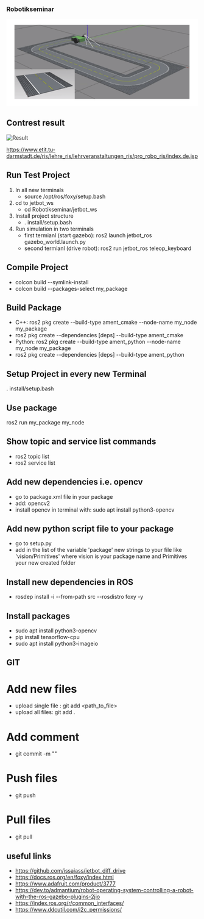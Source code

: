### Robotikseminar


![Environment](Images/Pakour.png)


## Contrest result

![Result](Images/jetbot.gif)


https://www.etit.tu-darmstadt.de/ris/lehre_ris/lehrveranstaltungen_ris/pro_robo_ris/index.de.jsp


## Run Test Project
1) In all new terminals 
    - source /opt/ros/foxy/setup.bash
2) cd to jetbot_ws
    - cd Robotikseminar/jetbot_ws
3) Install project structure
    - . install/setup.bash
4) Run simulation in two terminals
    - first termianl (start gazebo): ros2 launch jetbot_ros gazebo_world.launch.py 
    - second termianl (drive robot): ros2 run jetbot_ros teleop_keyboard 


## Compile Project
- colcon build --symlink-install
- colcon build --packages-select my_package

## Build Package
- C++:      ros2 pkg create --build-type ament_cmake --node-name my_node my_package
- ros2 pkg create <pkg-name> --dependencies [deps] --build-type ament_cmake
- Python:   ros2 pkg create --build-type ament_python --node-name my_node my_package
- ros2 pkg create <pkg-name> --dependencies [deps] --build-type ament_python

## Setup Project in every new Terminal
. install/setup.bash

## Use package
ros2 run my_package my_node

## Show topic and service list commands
- ros2 topic list
- ros2 service list

## Add new dependencies i.e. opencv
- go to package.xml file in your package
- add: <depend>opencv2</depend>
- install opencv in terminal with: sudo apt install python3-opencv 

## Add new python script file to your package 
- go to setup.py 
- add in the list of the variable 'package' new strings to your file like 'vision/Primitives' where vision is your package name and Primitives your new created folder

## Install new dependencies in ROS
- rosdep install -i --from-path src --rosdistro foxy -y

## Install packages
- sudo apt install python3-opencv 
- pip install tensorflow-cpu
- sudo apt install python3-imageio


## GIT
# Add new files
- upload single file : git add <path_to_file>
- upload all files: git add .

# Add comment
- git commit -m "<clear text for files>"

# Push files
- git push

# Pull files
- git pull


## useful links
- https://github.com/issaiass/jetbot_diff_drive
- https://docs.ros.org/en/foxy/index.html
- https://www.adafruit.com/product/3777
- https://dev.to/admantium/robot-operating-system-controlling-a-robot-with-the-ros-gazebo-plugins-2jio
- https://index.ros.org/r/common_interfaces/
- https://www.ddcutil.com/i2c_permissions/
